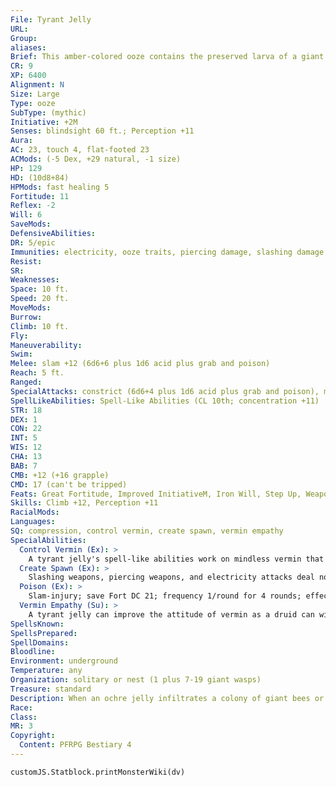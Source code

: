 ```yaml
---
File: Tyrant Jelly
URL: 
Group: 
aliases: 
Brief: This amber-colored ooze contains the preserved larva of a giant insect, almost like a monstrous brain.
CR: 9
XP: 6400
Alignment: N
Size: Large
Type: ooze
SubType: (mythic)
Initiative: +2M
Senses: blindsight 60 ft.; Perception +11
Aura: 
AC: 23, touch 4, flat-footed 23
ACMods: (-5 Dex, +29 natural, -1 size)
HP: 129
HD: (10d8+84)
HPMods: fast healing 5
Fortitude: 11
Reflex: -2
Will: 6
SaveMods: 
DefensiveAbilities: 
DR: 5/epic
Immunities: electricity, ooze traits, piercing damage, slashing damage
Resist: 
SR: 
Weaknesses: 
Space: 10 ft.
Speed: 20 ft.
MoveMods: 
Burrow: 
Climb: 10 ft.
Fly: 
Maneuverability: 
Swim: 
Melee: slam +12 (6d6+6 plus 1d6 acid plus grab and poison)
Reach: 5 ft.
Ranged: 
SpecialAttacks: constrict (6d6+4 plus 1d6 acid plus grab and poison), mythic power (3/day, surge +1d6), poison
SpellLikeAbilities: Spell-Like Abilities (CL 10th; concentration +11)   3/day-charm monster (vermin only), giant vermin, hold monster (vermin only), dominate monster (vermin only)
STR: 18
DEX: 1
CON: 22
INT: 5
WIS: 12
CHA: 13
BAB: 7
CMB: +12 (+16 grapple)
CMD: 17 (can't be tripped)
Feats: Great Fortitude, Improved InitiativeM, Iron Will, Step Up, Weapon FocusM (slam)
Skills: Climb +12, Perception +11
RacialMods: 
Languages: 
SQ: compression, control vermin, create spawn, vermin empathy
SpecialAbilities:
  Control Vermin (Ex): >
    A tyrant jelly's spell-like abilities work on mindless vermin that have exoskeletons (bees, centipedes, crabs, flies, wasps, and so on), but not soft-bodied creatures such as leeches, slugs, or worms.
  Create Spawn (Ex): >
    Slashing weapons, piercing weapons, and electricity attacks deal no damage to a tyrant jelly. Instead, part of the creature splits off into an ochre jelly. This new jelly has 30 hit points and fast healing 5; the tyrant jelly loses 30 hit points when it splits off. The new jelly is under the control of the tyrant jelly. A tyrant jelly with 30 hit points or fewer can't split again, and dies if reduced to 0 hit points. A tyrant jelly can reabsorb an adjacent spawn as a full-round action, destroying the spawn and adding the spawn's current hit points to its own.
  Poison (Ex): >
    Slam-injury; save Fort DC 21; frequency 1/round for 4 rounds; effect 1d4 Con; cure 2 consecutive saves.
  Vermin Empathy (Su): >
    A tyrant jelly can improve the attitude of vermin as a druid can with animals. Vermin have a starting attitude of unfriendly.
SpellsKnown: 
SpellsPrepared: 
SpellDomains: 
Bloodline: 
Environment: underground
Temperature: any
Organization: solitary or nest (1 plus 7-19 giant wasps)
Treasure: standard
Description: When an ochre jelly infiltrates a colony of giant bees or wasps and consumes a queen egg, a strange reaction sometimes occurs between the jelly's fluids and the egg, resulting in a tyrant jelly-an intelligent ooze using an immature insect as a primitive brain. The tyrant jelly has unusual powers over vermin, and quickly takes control of the colony, sending its drones to gather food to sate its unnatural hunger. Other vermin are attracted to the scent of these creatures, and then fall under the tyrant's sway-a colony often has giant bees, centipedes, spiders, and wasps working together. A tyrant jelly's primary interests are food and survival. Magic or telepathy might allow a creature to bargain with it, exchanging food for its cooperation. Some insect cults hunt tyrant jellies, believing their strange substance has properties similar to a giant bee's royal jelly (Pathfinder RPG Bestiary 2 43) or can increase the intelligence of other vermin.
Race: 
Class: 
MR: 3
Copyright:
  Content: PFRPG Bestiary 4
---
```

```dataviewjs
customJS.Statblock.printMonsterWiki(dv)
```

